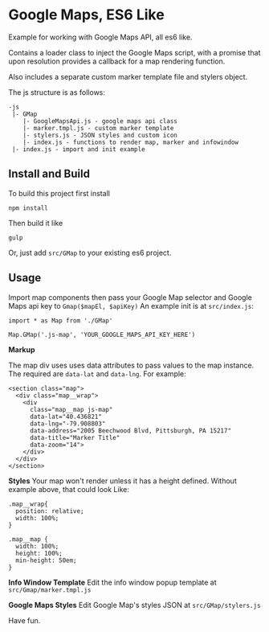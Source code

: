 # Google Maps, ES6 Like

Example for working with Google Maps API, all es6 like.

Contains a loader class to inject the Google Maps script, with a promise that upon resolution provides a callback for a map rendering function.

Also includes a separate custom marker template file and stylers object.

The js structure is as follows:

```
-js
 |- GMap
    |- GoogleMapsApi.js - google maps api class
    |- marker.tmpl.js - custom marker template
    |- stylers.js - JSON styles and custom icon
    |- index.js - functions to render map, marker and infowindow
 |- index.js - import and init example
```

## Install and Build

To build this project first install

```
npm install
```

Then build it like

```
gulp
```

Or, just add `src/GMap` to your existing es6 project.


## Usage

Import map components then pass your Google Map selector and Google Maps api key to `Gmap($mapEl, $apiKey)`
An example init is at `src/index.js`:


```
import * as Map from './GMap'

Map.GMap('.js-map', 'YOUR_GOOGLE_MAPS_API_KEY_HERE')
```

**Markup**

The map div uses uses data attributes to pass values to the map instance.
The required are `data-lat` and `data-lng`. For example:

```
<section class="map">
  <div class="map__wrap">
    <div
      class="map__map js-map"
      data-lat="40.436821"
      data-lng="-79.908803"
      data-address="2005 Beechwood Blvd, Pittsburgh, PA 15217"
      data-title="Marker Title"
      data-zoom="14">
    </div>
  </div>
</section>
```

**Styles**
Your map won't render unless it has a height defined. Without example above, that could look Like:

```
.map__wrap{
  position: relative;
  width: 100%;
}

.map__map {
  width: 100%;
  height: 100%;
  min-height: 50em;
}
```

**Info Window Template**
Edit the info window popup template at `src/Gmap/marker.tmpl.js`


**Google Maps Styles**
Edit Google Map's styles JSON at `src/GMap/stylers.js`


Have fun.

